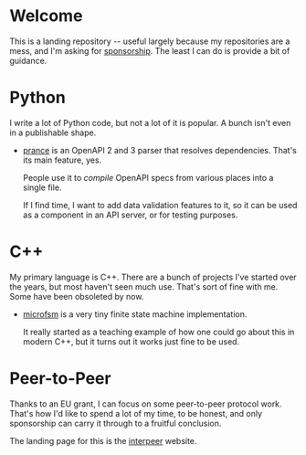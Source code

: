 # Welcome

This is a landing repository -- useful largely because my repositories are a mess,
and I'm asking for [sponsorship](https://github.com/sponsors/jfinkhaeuser). The
least I can do is provide a bit of guidance.

# Python

I write a lot of Python code, but not a lot of it is popular. A bunch isn't
even in a publishable shape.

* [prance](https://github.com/jfinkhaeuser/prance) is an OpenAPI 2 and 3 parser
  that resolves dependencies. That's its main feature, yes.

  People use it to *compile* OpenAPI specs from various places into a single
  file.

  If I find time, I want to add data validation features to it, so it can be
  used as a component in an API server, or for testing purposes.


# C++

My primary language is C++. There are a bunch of projects I've started over
the years, but most haven't seen much use. That's sort of fine with me. Some
have been obsoleted by now.

* [microfsm](https://gitlab.com/jfinkhaeuser/microfsm) is a very tiny
  finite state machine implementation.

  It really started as a teaching example of how one could go about this
  in modern C++, but it turns out it works just fine to be used.


# Peer-to-Peer

Thanks to an EU grant, I can focus on some peer-to-peer protocol work. That's
how I'd like to spend a lot of my time, to be honest, and only sponsorship can
carry it through to a fruitful conclusion.

The landing page for this is the [interpeer](https://interpeer.io) website.
